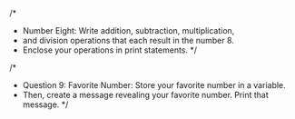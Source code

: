 /*
* Number Eight: Write addition, subtraction, multiplication, 
* and division operations that each result in the number 8. 
* Enclose your operations in print statements.
*/

/*
* Question 9: Favorite Number: Store your favorite number in a variable. 
* Then, create a message revealing your favorite number. Print that message.
*/